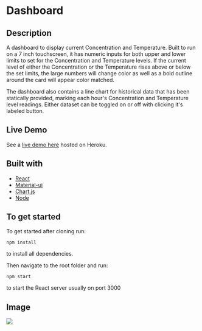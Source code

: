 # Dashboard

## Description

A dashboard to display current Concentration and Temperature. Built to run on a 7 inch touchscreen, it has numeric inputs for both upper and lower limits to set for the Concentration and Temperature levels. If the current level of either the Concentration or the Temperature rises above or below the set limits, the large numbers will change color as well as a bold outline around the card will appear color matched.

The dashboard also contains a line chart for historical data that has been statically provided, marking each hour's Concentration and Temperature level readings. Either dataset can be toggled on or off with clicking it's labeled button.

## Live Demo

See a <a href="https://kyzendashboard.herokuapp.com/">live demo here</a> hosted on Heroku.

## Built with

- <a href="https://reactjs.org/docs/getting-started.html">React</a>
- <a href="https://material-ui.com/getting-started/installation/">Material-ui</a>
- <a href="https://www.chartjs.org/docs/latest/">Chart.js</a>
- <a href="https://nodejs.org/en/">Node</a>

## To get started

To get started after cloning run:

    npm install

to install all dependencies.

Then navigate to the root folder and run:

    npm start

to start the React server usually on port 3000

## Image

<img src="./build/images/dashboard.png">
